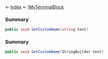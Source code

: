 ← [Index](Api-Index) ← [IMyTerminalBlock](Sandbox.ModAPI.Ingame.IMyTerminalBlock)

### Summary

```csharp
public void SetCustomName(string text)
```

### Summary

```csharp
public void SetCustomName(StringBuilder text)
```

